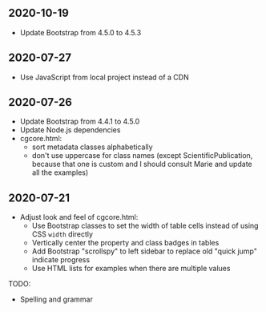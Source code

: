 ## 2020-10-19

- Update Bootstrap from 4.5.0 to 4.5.3

## 2020-07-27

- Use JavaScript from local project instead of a CDN

## 2020-07-26

- Update Bootstrap from 4.4.1 to 4.5.0
- Update Node.js dependencies
- cgcore.html:
  - sort metadata classes alphabetically
  - don't use uppercase for class names (except ScientificPublication, because that one is custom and I should consult Marie and update all the examples)

## 2020-07-21

- Adjust look and feel of cgcore.html:
  - Use Bootstrap classes to set the width of table cells instead of using CSS `width` directly
  - Vertically center the property and class badges in tables
  - Add Bootstrap "scrollspy" to left sidebar to replace old "quick jump" indicate progress
  - Use HTML lists for examples when there are multiple values

TODO:

- Spelling and grammar
